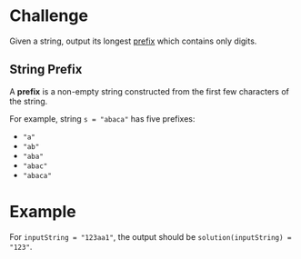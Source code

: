 # Challenge
Given a string, output its longest [prefix]() which contains only digits.

## String Prefix
A **prefix** is a non-empty string constructed from the first few characters of the string.

For example, string `s = "abaca"` has five prefixes:
- `"a"`
- `"ab"`
- `"aba"`
- `"abac"`
- `"abaca"`

# Example
For `inputString = "123aa1"`, the output should be `solution(inputString) = "123"`.

[prefix]: #string-prefix

